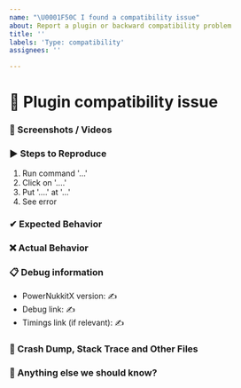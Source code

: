```yaml
---
name: "\U0001F50C I found a compatibility issue"
about: Report a plugin or backward compatibility problem
title: ''
labels: 'Type: compatibility'
assignees: ''

---
```


# 🔌 Plugin compatibility issue
<!-- 
👉 This template is helpful, but you may erase everything if you can express the issue clearly
      Feel free to ask questions or start related discussion 
-->

### 📸 Screenshots / Videos
<!-- ✍ If applicable, add screenshots or video recordings to help explain your problem -->


### ▶ Steps to Reproduce
<!--- ✍ Reliable steps which someone can use to reproduce the issue. -->
1. Run command '...'
2. Click on '....'
3. Put '....' at '...'
4. See error


### ✔ Expected Behavior
<!-- ✍ What would you expect to happen -->


### ❌ Actual Behavior
<!-- ✍ What actually happened -->


### 📋 Debug information
<!-- Use the 'debugpaste upload' and 'timings paste' command in PowerNukkitX -->
<!-- You can get the version from the file name, the 'about' or 'debugpaste' command outputs -->
* PowerNukkitX version: ✍
* Debug link: ✍
* Timings link (if relevant): ✍ 

### 💢 Crash Dump, Stack Trace and Other Files
<!-- ✍ Use https://hastebin.com for big logs or dumps -->


### 💬 Anything else we should know?
<!-- ✍ This is the perfect place to add any additional details -->

